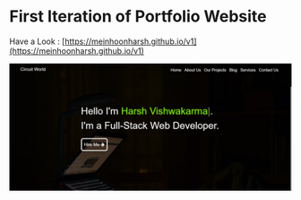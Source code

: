 # First Iteration of Portfolio Website
Have a Look : [https://meinhoonharsh.github.io/v1](https://meinhoonharsh.github.io/v1)
<br>

![Project Image](https://github.com/meinhoonharsh/v1/blob/main/images/p01.jpg?raw=true)
